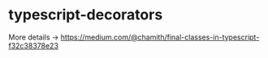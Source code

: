 # typescript-decorators
 
More details -> https://medium.com/@chamith/final-classes-in-typescript-f32c38378e23
